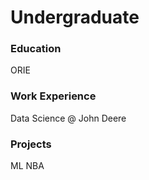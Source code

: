 # Undergraduate

### Education
ORIE

### Work Experience
Data Science @ John Deere

### Projects
ML NBA
